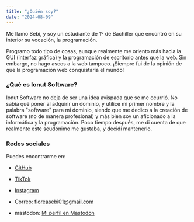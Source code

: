 ```yaml
---
title: "¿Quién soy?"
date: "2024-08-09"
---
```


Me llamo Sebi, y soy un estudiante de 1º  de Bachiller que encontró en su interior su vocación, la programación.

Programo todo tipo de cosas, aunque realmente me oriento más hacia la GUI (interfaz gráfica) y la programación de escritorio antes que la web. Sin embargo, no hago ascos a la web tampoco. ¡Siempre fui de la opinión de que la programación web conquistaría el mundo!

### ¿Qué es Ionut Software?

Ionut Software no deja de ser una idea avispada que se me ocurrió. No sabía qué poner al adquirir un dominio, y utilicé mi primer nombre y la palabra "software" para mi dominio, siendo que me dedico a la creación de software (no de manera profesional) y más bien soy un aficionado a la informática y la programación. Poco tiempo después, me di cuenta de que realmente este seudónimo me gustaba, y decidí mantenerlo.

### Redes sociales

Puedes encontrarme en:

- [GitHub](https://github.com/ionutsoftware/)
- [TikTok](https://www.tiktok.com/@__seebi11?_t=8ik9IwI2pIf&_r=1)
- [Instagram](https://www.instagram.com/elsebasuci?igsh=ODA1NTc5OTg5Nw%3D%3D&utm_source=qr)
- Correo: [floreasebi01@gmail.com](mailto:floreasebi01@gmail.com)

- mastodon: <a rel="me" href="https://comunidad.nvda.es/@IonutSebastian_f">Mi perfil en Mastodon</a>
